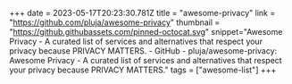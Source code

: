 +++
date = 2023-05-17T20:23:30.781Z
title = "awesome-privacy"
link = "https://github.com/pluja/awesome-privacy"
thumbnail = "https://github.githubassets.com/pinned-octocat.svg"
snippet="Awesome Privacy - A curated list of services and alternatives that respect your privacy because PRIVACY MATTERS. - GitHub - pluja/awesome-privacy: Awesome Privacy - A curated list of services and alternatives that respect your privacy because PRIVACY MATTERS."
tags = ["awesome-list"]
+++

